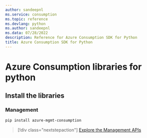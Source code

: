 ```yaml
---
author: sandeepnl
ms.service: consumption
ms.topic: reference
ms.devlang: python
ms.author: sandeepnl
ms.data: 07/28/2022
description: Reference for Azure Consumption SDK for Python
title: Azure Consumption SDK for Python
---
```

# Azure Consumption libraries for python

## Install the libraries


### Management

```bash
pip install azure-mgmt-consumption
```
> [!div class="nextstepaction"]
> [Explore the Management APIs](/python/api/overview/azure/consumption/management)